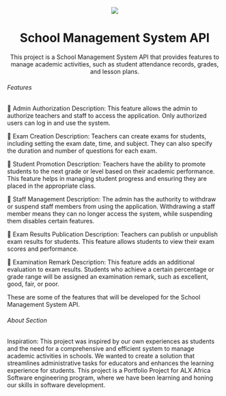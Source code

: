 <div align=center>
  <img src="https://github.com/mrnazu/School-Management-System-API/assets/108541991/05eedb20-97a8-40eb-aafe-13f05006483a"/>
<h1>School Management System API</h1>

This project is a School Management System API that provides features to manage academic activities, such as student attendance records, grades, and lesson plans. 
</div>

<h6>Features</h6>
🔹 Admin Authorization
Description: This feature allows the admin to authorize teachers and staff to access the application. Only authorized users can log in and use the system.

🔹 Exam Creation
Description: Teachers can create exams for students, including setting the exam date, time, and subject. They can also specify the duration and number of questions for each exam.

🔹 Student Promotion
Description: Teachers have the ability to promote students to the next grade or level based on their academic performance. This feature helps in managing student progress and ensuring they are placed in the appropriate class.

🔹 Staff Management
Description: The admin has the authority to withdraw or suspend staff members from using the application. Withdrawing a staff member means they can no longer access the system, while suspending them disables certain features.

🔹 Exam Results Publication
Description: Teachers can publish or unpublish exam results for students. This feature allows students to view their exam scores and performance.

🔹 Examination Remark
Description: This feature adds an additional evaluation to exam results. Students who achieve a certain percentage or grade range will be assigned an examination remark, such as excellent, good, fair, or poor.

These are some of the features that will be developed for the School Management System API.

<h6>About Section</h6>
Inspiration: This project was inspired by our own experiences as students and the need for a comprehensive and efficient system to manage academic activities in schools. We wanted to create a solution that streamlines administrative tasks for educators and enhances the learning experience for students. This project is a Portfolio Project for ALX Africa Software engineering program, where we have been learning and honing our skills in software development.


